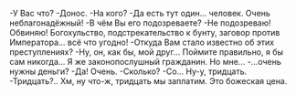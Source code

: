   -У Вас что?
-Донос.
-На кого?
-Да есть тут один... человек. Очень неблагонадёжный!
-В чём Вы его подозреваете?
-Не подозреваю! Обвиняю! Богохульство, подстрекательство к бунту, заговор против Императора... всё что угодно!
-Откуда Вам стало известно об этих преступлениях?
-Ну, он, как бы, мой друг... Поймите правильно, я бы сам никогда... Я же законопослушный гражданин. Но мне...
-...очень нужны деньги?
-Да! Очень.
-Сколько?
-Со... Ну-у, тридцать.
-Тридцать?.. Хм, ну что-ж, тридцать мы заплатим. Это божеская цена.    